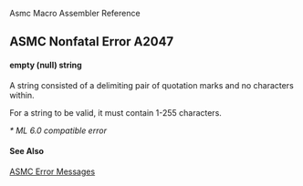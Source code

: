 Asmc Macro Assembler Reference

## ASMC Nonfatal Error A2047

#### empty (null) string

A string consisted of a delimiting pair of quotation marks and no characters within.

For a string to be valid, it must contain 1-255 characters.

_* ML 6.0 compatible error_

#### See Also

[ASMC Error Messages](readme.md)
